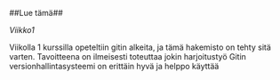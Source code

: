 ##Lue tämä##

*Viikko1*

Viikolla 1 kurssilla opeteltiin gitin alkeita, ja tämä hakemisto on tehty sitä varten. Tavoitteena on ilmeisesti toteuttaa jokin harjoitustyö
Gitin versionhallintasysteemi on erittäin hyvä ja helppo käyttää
